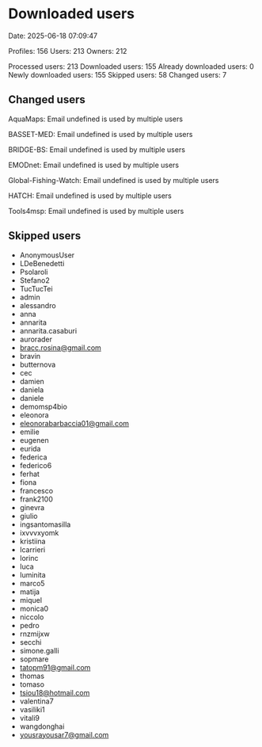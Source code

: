 # Downloaded users

Date: 2025-06-18 07:09:47

Profiles: 156
Users: 213
Owners: 212

Processed users: 213
Downloaded users: 155
Already downloaded users: 0
Newly downloaded users: 155
Skipped users: 58
Changed users: 7

## Changed users

AquaMaps: Email undefined is used by multiple users

BASSET-MED: Email undefined is used by multiple users

BRIDGE-BS: Email undefined is used by multiple users

EMODnet: Email undefined is used by multiple users

Global-Fishing-Watch: Email undefined is used by multiple users

HATCH: Email undefined is used by multiple users

Tools4msp: Email undefined is used by multiple users

## Skipped users

- AnonymousUser
- LDeBenedetti
- Psolaroli
- Stefano2
- TucTucTei
- admin
- alessandro
- anna
- annarita
- annarita.casaburi
- aurorader
- bracc.rosina@gmail.com
- bravin
- butternova
- cec
- damien
- daniela
- daniele
- demomsp4bio
- eleonora
- eleonorabarbaccia01@gmail.com
- emilie
- eugenen
- eurida
- federica
- federico6
- ferhat
- fiona
- francesco
- frank2100
- ginevra
- giulio
- ingsantomasilla
- ixvvvxyomk
- kristiina
- lcarrieri
- lorinc
- luca
- luminita
- marco5
- matija
- miquel
- monica0
- niccolo
- pedro
- rnzmijxw
- secchi
- simone.galli
- sopmare
- tatopm91@gmail.com
- thomas
- tomaso
- tsiou18@hotmail.com
- valentina7
- vasiliki1
- vitali9
- wangdonghai
- yousrayousar7@gmail.com
